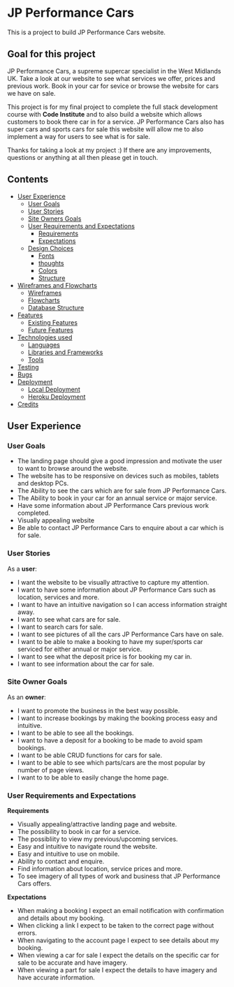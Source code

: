 # **JP Performance Cars**
This is a project to build JP Performance Cars website.

## **Goal for this project**

JP Performance Cars, a supreme supercar specialist in the West Midlands UK.
Take a look at our website to see what services we offer, prices and previous work.
Book in your car for sevice or browse the website for cars we have on sale.

This project is for my final project to complete the full stack development course with **Code Institute** and to also build a website which allows customers to book there car in for a service. JP Performance Cars also has super cars and sports cars for sale this website will allow me to also implement a way for users to see what is for sale.

Thanks for taking a look at my project :)
If there are any improvements, questions or anything at all then please get in touch.

 ## Contents 
* [User Experience](#user-experience)
    * [User Goals](#user-goals)
    * [User Stories](#user-stories)
    * [Site Owners Goals](#site-owners-goals)
    * [User Requirements and Expectations](#user-requirements-and-expectations)
        * [Requirements](#requirements)
        * [Expectations](#expectations)
    * [Design Choices](#design-choices)
        * [Fonts](#fonts)
        * [thoughts](#thoughts)
        * [Colors](#colors)
        * [Structure](#structure)
* [Wireframes and Flowcharts](#wireframes-and-flowcharts)
    * [Wireframes](#wireframes)
    * [Flowcharts](#flowcharts)
    * [Database Structure](#database-structure)
* [Features](#features)
    * [Existing Features](#existing-features)
    * [Future Features](#future-features)
* [Technologies used](#technologies-used)
    * [Languages](#languages)
    * [Libraries and Frameworks](#libraries-and-frameworks)
    * [Tools](#tools)
* [Testing](#testing)
* [Bugs](#bugs)
* [Deployment](#deployment)
    * [Local Deployment](#local-deployment)
    * [Heroku Deployment](#heroku-deployment)
* [Credits](#credits)

## **User Experience**
### **User Goals**
* The landing page should give a good impression and motivate the user to want to browse around the website.
* The website has to be responsive on devices such as mobiles, tablets and desktop PCs.
* The Ability to see the cars which are for sale from JP Performance Cars.
* The Ability to book in your car for an annual service or major service.
* Have some information about JP Performance Cars previous work completed.
* Visually appealing website
* Be able to contact JP Performance Cars to enquire about a car which is for sale.

### **User Stories**
As a **user**:  
* I want the website to be visually attractive to capture my attention.
* I want to have some information about JP Performance Cars such as location, services and more.
* I want to have an intuitive navigation so I can access information straight away.
* I want to see what cars are for sale.
* I want to search cars for sale.
* I want to see pictures of all the cars JP Performance Cars have on sale.
* I want to be able to make a booking to have my super/sports car serviced for either annual or major service.
* I want to see what the deposit price is for booking my car in.
* I want to see information about the car for sale.

### **Site Owner Goals**
As an **owner**:  
* I want to promote the business in the best way possible.
* I want to increase bookings by making the booking process easy and intuitive.
* I want to be able to see all the bookings.
* I want to have a deposit for a booking to be made to avoid spam bookings.
* I want to be able CRUD functions for cars for sale.
* I want to be able to see which parts/cars are the most popular by number of page views.
* I want to to be able to easily change the home page.

### **User Requirements and Expectations**
**Requirements**
* Visually appealing/attractive landing page and website.
* The possibility to book in car for a service.
* The possibliity to view my previous/upcoming services.
* Easy and intuitive to navigate round the website.
* Easy and intuitive to use on mobile.
* Ability to contact and enquire.
* Find information about location, service prices and more.
* To see imagery of all types of work and business that JP Performance Cars offers.

**Expectations**
* When making a booking I expect an email notification with confirmation and details about my booking.
* When clicking a link I expect to be taken to the correct page without errors.
* When navigating to the account page I expect to see details about my booking.
* When viewing a car for sale I expect the details on the specific car for sale to be accurate and have imagery.
* When viewing a part for sale I expect the details to have imagery and have accurate information.